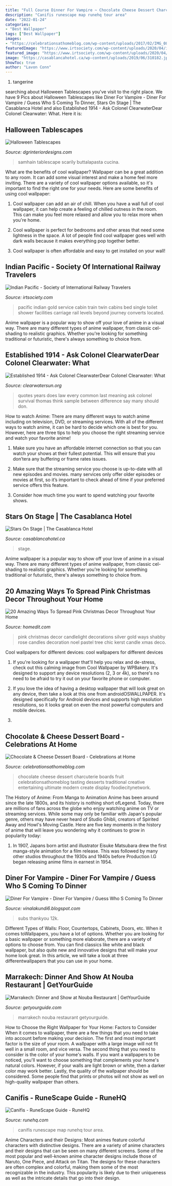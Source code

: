 ```yaml
---
title: "Full Course Dinner For Vampire ~ Chocolate Cheese Dessert Charcuterie Boards Fruit Celebrationsathomeblog Tasting Desserts Traditional Creative Entertaining Ultimate Modern Create Display Foodiecitynetwork"
description: "Canifis runescape map runehq tour area"
date: "2022-01-24"
categories:
- "Best Wallpaper"
tags: ["Best Wallpaper"]
images:
- "https://celebrationsathomeblog.com/wp-content/uploads/2017/02/IMG_0855-3.jpg"
featuredImage: "https://www.irtsociety.com/wp-content/uploads/2020/04/indian-pacific-twin-cabin-920x691.jpg"
featured_image: "https://www.irtsociety.com/wp-content/uploads/2020/04/indian-pacific-twin-cabin-920x691.jpg"
image: "https://casablancahotel.ca/wp-content/uploads/2019/06/310182.jpg"
ShowToc: true
author: "Lavon Conn"
---
```



1. tangerine 

	

		
searching about Halloween Tablescapes you've visit to the right place. We have 9 Pics about Halloween Tablescapes like Diner For Vampire - Diner For Vampire / Guess Who S Coming To Dinner, Stars On Stage | The Casablanca Hotel and also Established 1914 - ﻿Ask Colonel ClearwaterDear Colonel Clearwater: What. Here it is:
		
    
## Halloween Tablescapes

<img loading=lazy src="https://www.dgrinteriordesigns.com/wp-content/uploads/2013/10/Halloween-Tablescapes-1.jpg" onerror="this.onerror=null;this.src='https://tse4.mm.bing.net/th?id=OIP.ivAFsP976e8aILZJjVA5kAHaLG&amp;pid=15.1';" alt="Halloween Tablescapes">

_Source: dgrinteriordesigns.com_

>samhain tablescape scarily buttalapasta cucina. 

	

What are the benefits of cool wallpaper?
Wallpaper can be a great addition to any room. It can add some visual interest and make a home feel more inviting. There are a variety of cool wallpaper options available, so it's important to find the right one for your needs. Here are some benefits of using cool wallpaper: 
1. Cool wallpaper can add an air of chill. When you have a wall full of cool wallpaper, it can help create a feeling of chilled outness in the room. This can make you feel more relaxed and allow you to relax more when you're home. 

2. Cool wallpaper is perfect for bedrooms and other areas that need some lightness in the space. A lot of people find cool wallpaper goes well with dark walls because it makes everything pop together better. 

3. Cool wallpaper is often affordable and easy to get installed on your wall!

    
## Indian Pacific - Society Of International Railway Travelers

<img loading=lazy src="https://www.irtsociety.com/wp-content/uploads/2020/04/indian-pacific-twin-cabin-920x691.jpg" onerror="this.onerror=null;this.src='https://tse3.mm.bing.net/th?id=OIP.0rYA7mfbG1-RtKkQsCDiqAHaFk&amp;pid=15.1';" alt="Indian Pacific - Society of International Railway Travelers">

_Source: irtsociety.com_

>pacific indian gold service cabin train twin cabins bed single toilet shower facilities carriage rail levels beyond journey converts located. 

	

Anime wallpaper is a popular way to show off your love of anime in a visual way. There are many different types of anime wallpaper, from classic cel-shading to realistic graphics. Whether you're looking for something traditional or futuristic, there's always something to choice from.

    
## Established 1914 - ﻿Ask Colonel ClearwaterDear Colonel Clearwater: What

<img loading=lazy src="http://clearwatersun.org/yahoo_site_admin/assets/images/col_cw_from_equinox_issue.98192504_std.png" onerror="this.onerror=null;this.src='https://tse4.mm.bing.net/th?id=OIP.UVUSZrs7f8DVfAAK3ts4rgHaLa&amp;pid=15.1';" alt="Established 1914 - ﻿Ask Colonel ClearwaterDear Colonel Clearwater: What">

_Source: clearwatersun.org_

>quotes years does law every common last meaning ask colonel survival thomas think sample between difference say many should don. 

	

How to watch Anime: There are many different ways to watch anime including on television, DVD, or streaming services.
With all of the different ways to watch anime, it can be hard to decide which one is best for you. However, here are three tips to help you choose the right streaming service and watch your favorite anime!
1. Make sure you have an affordable internet connection so that you can watch your shows at their fullest potential. This will ensure that you don’tera any buffering or frame rates issues.

2. Make sure that the streaming service you choose is up-to-date with all new episodes and movies. many services only offer older episodes or movies at first, so it’s important to check ahead of time if your preferred service offers this feature.

3. Consider how much time you want to spend watching your favorite shows.

    
## Stars On Stage | The Casablanca Hotel

<img loading=lazy src="https://casablancahotel.ca/wp-content/uploads/2019/06/310182.jpg" onerror="this.onerror=null;this.src='https://tse3.mm.bing.net/th?id=OIP.2SepSbpsctROgsKSSWDKogHaEK&amp;pid=15.1';" alt="Stars On Stage | The Casablanca Hotel">

_Source: casablancahotel.ca_

>stage. 

	

Anime wallpaper is a popular way to show off your love of anime in a visual way. There are many different types of anime wallpaper, from classic cel-shading to realistic graphics. Whether you're looking for something traditional or futuristic, there's always something to choice from.

    
## 20 Amazing Ways To Spread Pink Christmas Decor Throughout Your Home

<img loading=lazy src="http://cdn.homedit.com/wp-content/uploads/2015/12/Pink-Candlelight.jpg" onerror="this.onerror=null;this.src='https://tse1.mm.bing.net/th?id=OIP.q4nsQoAASlkgIRtVqpf7AAHaJ4&amp;pid=15.1';" alt="20 Amazing Ways To Spread Pink Christmas Decor Throughout Your Home">

_Source: homedit.com_

>pink christmas decor candlelight decorations silver gold ways shabby rose candles decoration noel pastel tree chic kerst candle xmas deco. 

	

Cool wallpapers for different devices:
cool wallpapers for different devices 

1. If you're looking for a wallpaper that'll help you relax and de-stress, check out this calming image from Cool Wallpaper by WPBakery. It's designed to support any device resolutions (2, 3 or 4k), so there's no need to be afraid to try it out on your favorite phone or computer.

2. If you love the idea of having a desktop wallpaper that will look great on any device, then take a look at this one from androidOSWALLPAPER. It's designed specifically for Android devices and supports high resolution resolutions, so it looks great on even the most powerful computers and mobile devices.

3.

    
## Chocolate &amp; Cheese Dessert Board - Celebrations At Home

<img loading=lazy src="https://celebrationsathomeblog.com/wp-content/uploads/2017/02/IMG_0855-3.jpg" onerror="this.onerror=null;this.src='https://tse4.mm.bing.net/th?id=OIP.vWy8Rcxci1QdyPrIB55R8AHaLH&amp;pid=15.1';" alt="Chocolate &amp; Cheese Dessert Board - Celebrations at Home">

_Source: celebrationsathomeblog.com_

>chocolate cheese dessert charcuterie boards fruit celebrationsathomeblog tasting desserts traditional creative entertaining ultimate modern create display foodiecitynetwork. 

	

The History of Anime: From Manga to Animation
Anime has been around since the late 1800s, and its history is nothing short ofLegend. Today, there are millions of fans across the globe who enjoy watching anime on TV or streaming services. While some may only be familiar with Japan's popular genre, others may have never heard of Studio Ghibli, creators of Spirited Away and Howl's Moving Castle. Here are five key moments in the history of anime that will leave you wondering why it continues to grow in popularity today:
1) In 1907, Japans born artist and illustrator Eisuke Matsubara drew the first manga-style animation for a film release. This was followed by many other studios throughout the 1930s and 1940s before Production I.G began releasing anime films in earnest in 1954.

    
## Diner For Vampire - Diner For Vampire / Guess Who S Coming To Dinner

<img loading=lazy src="https://4.bp.blogspot.com/-yIeBcV6w2FU/UTVi3eCUKuI/AAAAAAAAEWs/zAz1Cony74U/w1200-h630-p-k-no-nu/Dinner-With-A-Vampire.jpg" onerror="this.onerror=null;this.src='https://tse4.mm.bing.net/th?id=OIP.2q1Mzbfu_1DeFmteF8Zh2QAAAA&amp;pid=15.1';" alt="Diner For Vampire - Diner For Vampire / Guess Who S Coming To Dinner">

_Source: vinalakundi6.blogspot.com_

>subs thankyou 12k. 

	

Different Types of Walls: Floor, Countertops, Cabinets, Doors, etc.
When it comes toWallpapers, you have a lot of options. Whether you are looking for a basic wallpaper or something more elaborate, there are a variety of options to choose from. You can find classics like white and black wallpaper, but also quite new and innovative designs that will make your home look great. In this article, we will take a look at three differentwallpapers that you can use in your home.

    
## Marrakech: Dinner And Show At Nouba Restaurant | GetYourGuide

<img loading=lazy src="https://cdn.getyourguide.com/img/tour/5ea007d611bb0.png/148.jpg" onerror="this.onerror=null;this.src='https://tse4.mm.bing.net/th?id=OIP.2xILVpHGUUlgeTkKbgIMmgHaD4&amp;pid=15.1';" alt="Marrakech: Dinner and Show at Nouba Restaurant | GetYourGuide">

_Source: getyourguide.com_

>marrakech nouba restaurant getyourguide. 

	

How to Choose the Right Wallpaper for Your Home: Factors to Consider
When it comes to wallpaper, there are a few things that you need to take into account before making your decision. The first and most important factor is the size of your room. A wallpaper with a large image will not fit well in a small room, and vice versa. 
The second thing that you need to consider is the color of your home's walls. If you want a wallpapers to be noticed, you'll want to choose something that complements your home's natural colors. However, if your walls are light brown or white, then a darker color may work better. 
Lastly, the quality of the wallpaper should be considered. Some people find that prints or photos will not show as well on high-quality wallpaper than others.

    
## Canifis - RuneScape Guide - RuneHQ

<img loading=lazy src="http://www.runehq.com/image/cityguides/canifis/canifismap.png" onerror="this.onerror=null;this.src='https://tse2.mm.bing.net/th?id=OIP.J0dUTyRae8fT-No07sFu5wHaFU&amp;pid=15.1';" alt="Canifis - RuneScape Guide - RuneHQ">

_Source: runehq.com_

>canifis runescape map runehq tour area. 

	

Anime Characters and their Designs: Most animes feature colorful characters with distinctive designs.
There are a variety of anime characters and their designs that can be seen on many different screens. Some of the most popular and well-known anime character designs include those of Naruto, One Piece, and Attack on Titan. The designs for these characters are often complex and colorful, making them some of the most recognizable in the industry. This popularity is likely due to their uniqueness as well as the intricate details that go into their design.

